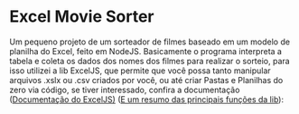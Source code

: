 <h1>Excel Movie Sorter</h1>

Um pequeno projeto de um sorteador de filmes baseado em um modelo de planilha do Excel, feito em NodeJS. Basicamente o programa interpreta a tabela e coleta os dados dos nomes dos filmes para realizar o sorteio, para isso utilizei a lib ExcelJS, que permite que você possa tanto manipular arquivos .xslx ou .csv criados por você, ou até criar Pastas e Planilhas do zero via código, se tiver interessado, confira a documentação (<a href="https://www.npmjs.com/package/exceljs/v/0.2.16#reading-xlsx">Documentação do ExcelJS)</a> 
(<a href="https://builtin.com/software-engineering-perspectives/exceljs">E um resumo das principais funções da lib</a>):

<img href="tabela.png">
